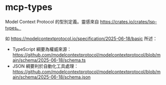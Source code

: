 # mcp-types

Model Context Protocol 的型別定義。靈感來自 https://crates.io/crates/lsp-types。

如 https://modelcontextprotocol.io/specification/2025-06-18/basic 所述：

- TypeScript 綱要為權威來源：https://github.com/modelcontextprotocol/modelcontextprotocol/blob/main/schema/2025-06-18/schema.ts
- JSON 綱要利於自動化工具處理：https://github.com/modelcontextprotocol/modelcontextprotocol/blob/main/schema/2025-06-18/schema.json
